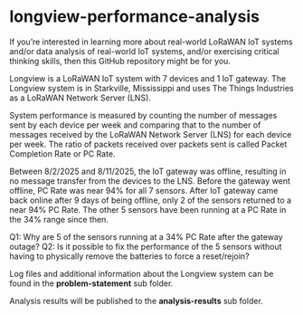 # longview-performance-analysis

If you’re interested in learning more about real-world LoRaWAN IoT systems and/or data analysis of real-world IoT systems, and/or exercising critical thinking skills, then this GitHub repository might be for you. 

Longview is a LoRaWAN IoT system with 7 devices and 1 IoT gateway. The Longview system is in Starkville, Mississippi and uses The Things Industries as a LoRaWAN Network Server (LNS). 

System performance is measured by counting the number of messages sent by each device per week and comparing that to the number of messages received by the LoRaWAN Network Server (LNS) for each device per week. The ratio of packets received over packets sent is called Packet Completion Rate or PC Rate. 

Between 8/2/2025 and 8/11/2025, the IoT gateway was offline, resulting in no message transfer from the devices to the LNS. Before the gateway went offline, PC Rate was near 94% for all 7 sensors. After IoT gateway came back online after 9 days of being offline, only 2 of the sensors returned to a near 94% PC Rate. The other 5 sensors have been running at a PC Rate in the 34% range since then. 
 
Q1: Why are 5 of the sensors running at a 34% PC Rate after the gateway outage?
Q2: Is it possible to fix the performance of the 5 sensors without having to physically remove the batteries to force a reset/rejoin?

Log files and additional information about the Longview system can be found in the **problem-statement** sub folder. 

Analysis results will be published to the **analysis-results** sub folder.
